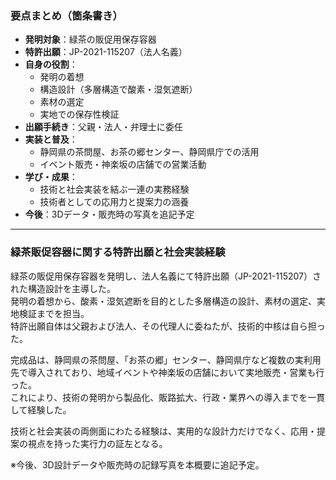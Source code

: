 ### 要点まとめ（箇条書き）

- **発明対象**：緑茶の販促用保存容器
- **特許出願**：JP-2021-115207（法人名義）
- **自身の役割**：
  - 発明の着想
  - 構造設計（多層構造で酸素・湿気遮断）
  - 素材の選定
  - 実地での保存性検証
- **出願手続き**：父親・法人・弁理士に委任
- **実装と普及**：
  - 静岡県の茶問屋、お茶の郷センター、静岡県庁での活用
  - イベント販売・神楽坂の店舗での営業活動
- **学び・成果**：
  - 技術と社会実装を結ぶ一連の実務経験
  - 技術者としての応用力と提案力の涵養
- **今後**：3Dデータ・販売時の写真を追記予定

---

### 緑茶販促容器に関する特許出願と社会実装経験

緑茶の販促用保存容器を発明し、法人名義にて特許出願（JP-2021-115207）された構造設計を主導した。  
発明の着想から、酸素・湿気遮断を目的とした多層構造の設計、素材の選定、実地検証までを担当。  
特許出願自体は父親および法人、その代理人に委ねたが、技術的中核は自ら担った。

完成品は、静岡県の茶問屋、「お茶の郷」センター、静岡県庁など複数の実利用先で導入されており、地域イベントや神楽坂の店舗において実地販売・営業も行った。  
これにより、技術の発明から製品化、販路拡大、行政・業界への導入までを一貫して経験した。

技術と社会実装の両側面にわたる経験は、実用的な設計力だけでなく、応用・提案の視点を持った実行力の証左となる。  

※今後、3D設計データや販売時の記録写真を本概要に追記予定。

